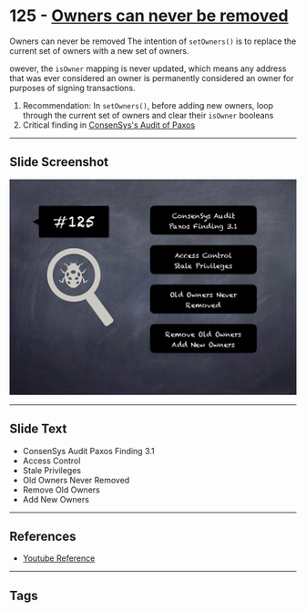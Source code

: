 
# 125 - [Owners can never be removed](./Owners%20can%20never%20be%20removed.md)

Owners can never be removed The intention of `setOwners()` is to replace the current set of owners with a new set of owners. 

owever, the `isOwner` mapping is never updated, which means any address that was ever considered an owner is permanently considered an owner for purposes of signing transactions.

1. Recommendation: In `setOwners()`, before adding new owners, loop through the current set of owners and clear their `isOwner` booleans
2. Critical finding in [ConsenSys's Audit of Paxos](https://consensys.net/diligence/audits/2020/11/paxos/#owners-can-never-be-removed)
___
## Slide Screenshot
![125.png](../../images/8.%20Audit%20Findings%20201/125.png)
___
## Slide Text
- ConsenSys Audit Paxos Finding 3.1
- Access Control
- Stale Privileges
- Old Owners Never Removed
- Remove Old Owners
- Add New Owners
___
## References
- [Youtube Reference](https://youtu.be/yphqu2N35X4?t=249)
___
## Tags
